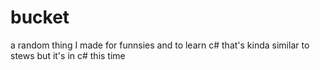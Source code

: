 # bucket
a random thing I made for funnsies and to learn c# that's kinda similar to stews but it's in c# this time
